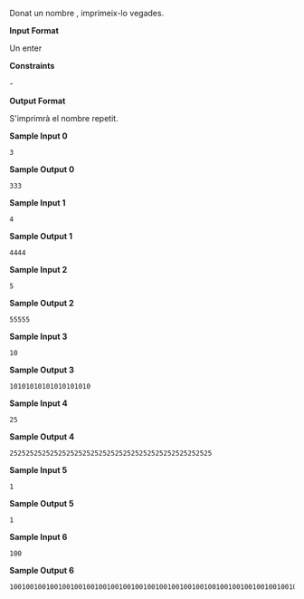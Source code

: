 Donat un nombre , imprimeix-lo  vegades.

**Input Format**

Un enter 

**Constraints**

\-

**Output Format**

S'imprimrà el nombre repetit.

**Sample Input 0**

``` 
3
```

**Sample Output 0**

    333

**Sample Input 1**

``` 
4
```

**Sample Output 1**

    4444

**Sample Input 2**

``` 
5
```

**Sample Output 2**

    55555

**Sample Input 3**

``` 
10
```

**Sample Output 3**

    10101010101010101010

**Sample Input 4**

``` 
25
```

**Sample Output 4**

    25252525252525252525252525252525252525252525252525

**Sample Input 5**

``` 
1
```

**Sample Output 5**

``` 
1
```

**Sample Input 6**

    100

**Sample Output 6**

    100100100100100100100100100100100100100100100100100100100100100100100100100100100100100100100100100100100100100100100100100100100100100100100100100100100100100100100100100100100100100100100100100100100100100100100100100100100100100100100100100100100100100100100100100100100100100100100100100100100100

